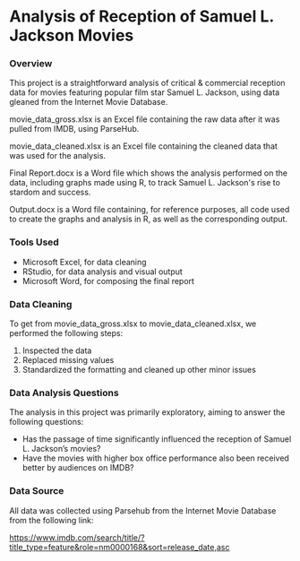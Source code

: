 # Analysis of Reception of Samuel L. Jackson Movies

### Overview

This project is a straightforward analysis of critical & commercial reception data for movies featuring popular film star Samuel L. Jackson, using data gleaned from the Internet Movie Database.

movie_data_gross.xlsx is an Excel file containing the raw data after it was pulled from IMDB, using ParseHub.

movie_data_cleaned.xlsx is an Excel file containing the cleaned data that was used for the analysis.

Final Report.docx is a Word file which shows the analysis performed on the data, including graphs made using R, to track Samuel L. Jackson's rise to stardom and success.

Output.docx is a Word file containing, for reference purposes, all code used to create the graphs and analysis in R, as well as the corresponding output.

### Tools Used

- Microsoft Excel, for data cleaning
- RStudio, for data analysis and visual output
- Microsoft Word, for composing the final report

### Data Cleaning

To get from movie_data_gross.xlsx to movie_data_cleaned.xlsx, we performed the following steps:
1. Inspected the data
2. Replaced missing values
3. Standardized the formatting and cleaned up other minor issues

### Data Analysis Questions

The analysis in this project was primarily exploratory, aiming to answer the following questions:
- Has the passage of time significantly influenced the reception of Samuel L. Jackson’s movies?
- Have the movies with higher box office performance also been received better by audiences on IMDB?

### Data Source

All data was collected using Parsehub from the Internet Movie Database from the following link:

https://www.imdb.com/search/title/?title_type=feature&role=nm0000168&sort=release_date,asc
